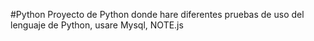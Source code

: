 #Python
Proyecto de Python donde hare diferentes pruebas de uso del lenguaje de Python, usare Mysql, NOTE.js